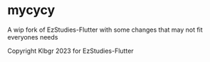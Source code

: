 # mycycy
A wip fork of EzStudies-Flutter with some changes that may not fit everyones needs

Copyright Klbgr 2023 for EzStudies-Flutter
